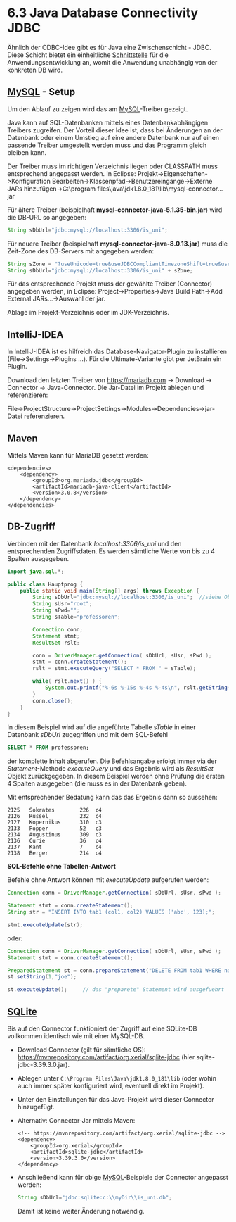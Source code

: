 # 6.3 Java Database Connectivity JDBC

Ähnlich der ODBC-Idee gibt es für Java eine Zwischenschicht - JDBC. Diese Schicht bietet ein einheitliche [Schnittstelle](../../Digitaltechnik/{MOC}%20Schnittstellen.md) für die Anwendungsentwicklung an, womit die Anwendung unabhängig von der konkreten DB wird.

## [MySQL](SQL.md) - Setup

Um den Ablauf zu zeigen wird das am [MySQL](SQL.md)-Treiber gezeigt.

Java kann auf SQL-Datenbanken mittels eines Datenbankabhängigen Treibers zugreifen. Der Vorteil dieser Idee ist, dass bei Änderungen an der Datenbank oder einem Umstieg auf eine andere Datenbank nur auf einen passende Treiber umgestellt werden muss und das Programm gleich bleiben kann.

Der Treiber muss im richtigen Verzeichnis liegen oder CLASSPATH muss entsprechend angepasst werden. In Eclipse: Projekt->Eigenschaften->Konfiguration Bearbeiten->Klassenpfad->Benutzereingänge->Externe JARs hinzufügen->C:\program files\java\jdk1.8.0_181\lib\mysql-connector…jar

Für ältere Treiber (beispielhaft **mysql-connector-java-5.1.35-bin.jar**) wird die DB-URL so angegeben:

```java
String sDbUrl="jdbc:mysql://localhost:3306/is_uni";
```

Für neuere Treiber (beispielhaft **mysql-connector-java-8.0.13.jar**) muss die Zeit-Zone des DB-Servers mit angegeben werden:

```java
String sZone = "?useUnicode=true&useJDBCCompliantTimezoneShift=true&useLegacyDatetimeCode=false&serverTimezone=UTC";
String sDbUrl="jdbc:mysql://localhost:3306/is_uni" + sZone;
```

Für das entsprechende Projekt muss der gewählte Treiber (Connector) angegeben werden, in Eclipse: Project->Properties->Java Build Path->Add External JARs…->Auswahl der jar.

Ablage im Projekt-Verzeichnis oder im JDK-Verzeichnis.

## IntelliJ-IDEA

In IntelliJ-IDEA ist es hilfreich das Database-Navigator-Plugin zu installieren (File->Settings->Plugins …). Für die Ultimate-Variante gibt per JetBrain ein Plugin.

Download den letzten Treiber von <https://mariadb.com> -> Download -> Connector -> Java-Connector. Die Jar-Datei im Projekt ablegen und referenzieren:

File->ProjectStructure->ProjectSettings->Modules->Dependencies->jar-Datei referenzieren.

## Maven

Mittels Maven kann für MariaDB gesetzt werden:

```
<dependencies>
    <dependency>
        <groupId>org.mariadb.jdbc</groupId>
        <artifactId>mariadb-java-client</artifactId>
        <version>3.0.8</version>
    </dependency>
</dependencies>
```

## DB-Zugriff

Verbinden mit der Datenbank *localhost:3306/is_uni* und den entsprechenden Zugriffsdaten. Es werden sämtliche Werte von bis zu 4 Spalten ausgegeben.

```java
import java.sql.*;

public class Hauptprog {
    public static void main(String[] args) throws Exception {
        String sDbUrl="jdbc:mysql://localhost:3306/is_uni";  //siehe Oben für neue Vers.
        String sUsr="root";
        String sPwd="";
        String sTable="professoren";

        Connection conn;
        Statement stmt;
        ResultSet rslt;

        conn = DriverManager.getConnection( sDbUrl, sUsr, sPwd );
        stmt = conn.createStatement();
        rslt = stmt.executeQuery("SELECT * FROM " + sTable);

        while( rslt.next() ) {
            System.out.printf("%-6s %-15s %-4s %-4s\n", rslt.getString(1), rslt.getString(2), rslt.getString(3), rslt.getString(4));
        }
        conn.close();
    }
}
```

In diesem Beispiel wird auf die angeführte Tabelle *sTable* in einer Datenbank *sDbUrl* zugegriffen und mit dem SQL-Befehl

```sql
SELECT * FROM professoren;
```

der komplette Inhalt abgerufen. Die Befehlsangabe erfolgt immer via der *Statement*-Methode *executeQuery* und das Ergebnis wird als *ResultSet* Objekt zurückgegeben. In diesem Beispiel werden ohne Prüfung die ersten 4 Spalten ausgegeben (die muss es in der Datenbank geben).

Mit entsprechender Bedatung kann das das Ergebnis dann so aussehen:

```
2125   Sokrates        226  c4  
2126   Russel          232  c4  
2127   Kopernikus      310  c3  
2133   Popper          52   c3  
2134   Augustinus      309  c3  
2136   Curie           36   c4  
2137   Kant            7    c4  
2138   Berger          214  c4
```

**SQL-Befehle ohne Tabellen-Antwort**

Befehle ohne Antwort können mit *executeUpdate* aufgerufen werden:

```java
Connection conn = DriverManager.getConnection( sDbUrl, sUsr, sPwd );

Statement stmt = conn.createStatement();
String str = "INSERT INTO tab1 (col1, col2) VALUES ('abc', 123);";

stmt.executeUpdate(str);
```

oder:

```java
Connection conn = DriverManager.getConnection( sDbUrl, sUsr, sPwd );
Statement stmt = conn.createStatement();

PreparedStatement st = conn.prepareStatement("DELETE FROM tab1 WHERE name = ?;");
st.setString(1,"joe");

st.executeUpdate();     // das "preparete" Statement wird ausgefuehrt
```

## [SQLite](SQL.md)

Bis auf den Connector funktioniert der Zugriff auf eine SQLite-DB vollkommen identisch wie mit einer MySQL-DB.

- Download Connector (gilt für sämtliche OS): <https://mvnrepository.com/artifact/org.xerial/sqlite-jdbc> (hier sqlite-jdbc-3.39.3.0.jar).

- Ablegen unter `C:\Program Files\Java\jdk1.8.0_181\lib` (oder wohin auch immer später konfiguriert wird, eventuell direkt im Projekt).

- Unter den Einstellungen für das Java-Projekt wird dieser Connector hinzugefügt.

- Alternativ: Connector-Jar mittels Maven:
  
  ```
  <!-- https://mvnrepository.com/artifact/org.xerial/sqlite-jdbc -->
  <dependency>
      <groupId>org.xerial</groupId>
      <artifactId>sqlite-jdbc</artifactId>
      <version>3.39.3.0</version>
  </dependency>
  ```

- Anschließend kann für obige [MySQL](SQL.md)-Beispiele der Connector angepasst werden:
  
  ```java
  String sDbUrl="jdbc:sqlite:c:\\myDir\\is_uni.db";
  ```
  
   Damit ist keine weiter Änderung notwendig.
